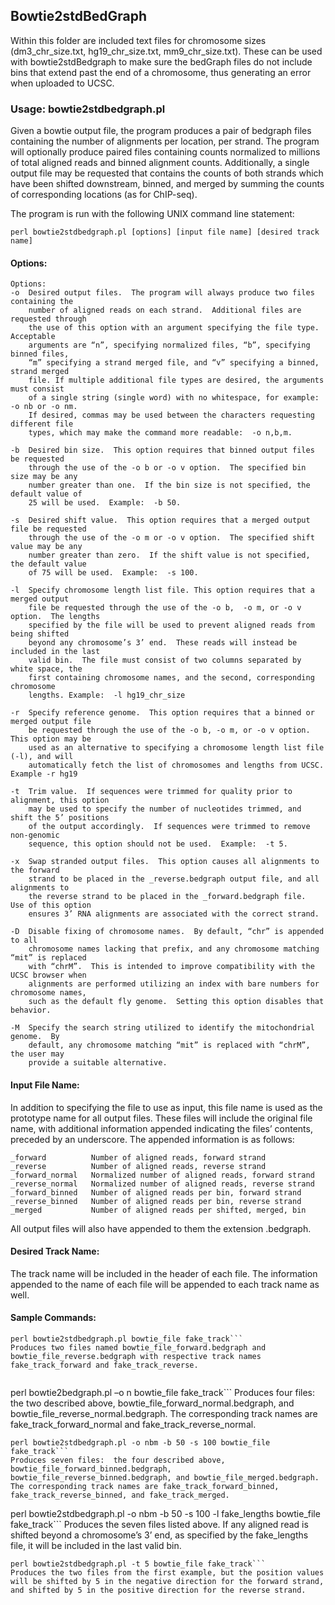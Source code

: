 ## Bowtie2stdBedGraph

Within this folder are included text files for chromosome sizes (dm3_chr_size.txt, hg19_chr_size.txt, mm9_chr_size.txt). These can be used with bowtie2stdBedgraph to make sure the bedGraph files do not include bins that extend past the end of a chromosome, thus generating an error when uploaded to UCSC.

### Usage: bowtie2stdbedgraph.pl

Given a bowtie output file, the program produces a pair of bedgraph files containing the number of alignments per location, per strand.  The program will optionally produce paired files containing counts normalized to millions of total aligned reads and binned alignment counts.  Additionally, a single output file may be requested that contains the counts of both strands which have been shifted downstream, binned, and merged by summing the counts of corresponding locations  (as for ChIP-seq).

The program is run with the following UNIX command line statement:
```
perl bowtie2stdbedgraph.pl [options] [input file name] [desired track name]
```

#### Options:
```
Options:
-o	Desired output files.  The program will always produce two files containing the 
    number of aligned reads on each strand.  Additional files are requested through 
    the use of this option with an argument specifying the file type.  Acceptable 
    arguments are “n”, specifying normalized files, “b”, specifying binned files, 
    “m” specifying a strand merged file, and “v” specifying a binned, strand merged 
    file. If multiple additional file types are desired, the arguments must consist 
    of a single string (single word) with no whitespace, for example: -o nb or -o nm.
    If desired, commas may be used between the characters requesting different file 
    types, which may make the command more readable:  -o n,b,m.
    
-b	Desired bin size.  This option requires that binned output files be requested 
    through the use of the -o b or -o v option.  The specified bin size may be any 
    number greater than one.  If the bin size is not specified, the default value of
    25 will be used.  Example:  -b 50.
    
-s	Desired shift value.  This option requires that a merged output file be requested
    through the use of the -o m or -o v option.  The specified shift value may be any
    number greater than zero.  If the shift value is not specified, the default value
    of 75 will be used.  Example:  -s 100.
    
-l	Specify chromosome length list file. This option requires that a merged output 
    file be requested through the use of the -o b,  -o m, or -o v option.  The lengths 
    specified by the file will be used to prevent aligned reads from being shifted 
    beyond any chromosome’s 3’ end.  These reads will instead be included in the last 
    valid bin.  The file must consist of two columns separated by white space, the 
    first containing chromosome names, and the second, corresponding chromosome 
    lengths. Example:  -l hg19_chr_size
    
-r	Specify reference genome.  This option requires that a binned or merged output file
    be requested through the use of the -o b, -o m, or -o v option.  This option may be 
    used as an alternative to specifying a chromosome length list file (-l), and will 
    automatically fetch the list of chromosomes and lengths from UCSC.  Example -r hg19
    
-t	Trim value.  If sequences were trimmed for quality prior to alignment, this option 
    may be used to specify the number of nucleotides trimmed, and shift the 5’ positions
    of the output accordingly.  If sequences were trimmed to remove non-genomic 
    sequence, this option should not be used.  Example:  -t 5.
    
-x	Swap stranded output files.  This option causes all alignments to the forward 
    strand to be placed in the _reverse.bedgraph output file, and all alignments to 
    the reverse strand to be placed in the _forward.bedgraph file.  Use of this option
    ensures 3’ RNA alignments are associated with the correct strand.
    
-D	Disable fixing of chromosome names.  By default, “chr” is appended to all 
    chromosome names lacking that prefix, and any chromosome matching “mit” is replaced
    with “chrM”.  This is intended to improve compatibility with the UCSC browser when
    alignments are performed utilizing an index with bare numbers for chromosome names,
    such as the default fly genome.  Setting this option disables that behavior.
    
-M	Specify the search string utilized to identify the mitochondrial genome.  By 
    default, any chromosome matching “mit” is replaced with “chrM”, the user may 
    provide a suitable alternative.
```

#### Input File Name:
In addition to specifying the file to use as input, this file name is used as the prototype name for all output files.  These files will include the original file name, with additional information appended indicating the files’ contents, preceded by an underscore.  The appended information is as follows:
```
_forward		  Number of aligned reads, forward strand
_reverse		  Number of aligned reads, reverse strand
_forward_normal	  Normalized number of aligned reads, forward strand
_reverse_normal	  Normalized number of aligned reads, reverse strand
_forward_binned	  Number of aligned reads per bin, forward strand
_reverse_binned	  Number of aligned reads per bin, reverse strand
_merged		      Number of aligned reads per shifted, merged, bin
```

All output files will also have appended to them the extension .bedgraph.

#### Desired Track Name:
The track name will be included in the header of each file.  The information appended to the name of each file will be appended to each track name as well.

#### Sample Commands:
```
perl bowtie2stdbedgraph.pl bowtie_file fake_track```
Produces two files named bowtie_file_forward.bedgraph and bowtie_file_reverse.bedgraph with respective track names fake_track_forward and fake_track_reverse.


```
perl bowtie2bedgraph.pl –o n bowtie_file fake_track```
Produces four files:  the two described above, bowtie_file_forward_normal.bedgraph, and bowtie_file_reverse_normal.bedgraph.  The corresponding track names are fake_track_forward_normal and fake_track_reverse_normal.

```
perl bowtie2stdbedgraph.pl -o nbm -b 50 -s 100 bowtie_file fake_track```
Produces seven files:  the four described above, bowtie_file_forward_binned.bedgraph, bowtie_file_reverse_binned.bedgraph, and bowtie_file_merged.bedgraph.  The corresponding track names are fake_track_forward_binned, fake_track_reverse_binned, and fake_track_merged.

```
perl bowtie2stdbedgraph.pl -o nbm -b 50 -s 100 -l fake_lengths bowtie_file fake_track```
Produces the seven files listed above.  If any aligned read is shifted beyond a chromosome’s 3’ end, as specified by the fake_lengths file, it will be included in the last valid bin. 

```
perl bowtie2stdbedgraph.pl -t 5 bowtie_file fake_track```
Produces the two files from the first example, but the position values will be shifted by 5 in the negative direction for the forward strand, and shifted by 5 in the positive direction for the reverse strand.

